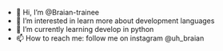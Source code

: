 - 👋 Hi, I’m @Braian-trainee
- 👀 I’m interested in learn more about development languages
- 🌱 I’m currently learning develop in python 
- 📫 How to reach me: follow me on instagram @uh_braian 

<!---
Braian-trainee/Braian-trainee is a ✨ special ✨ repository because its `README.md` (this file) appears on your GitHub profile.
You can click the Preview link to take a look at your changes.
--->
